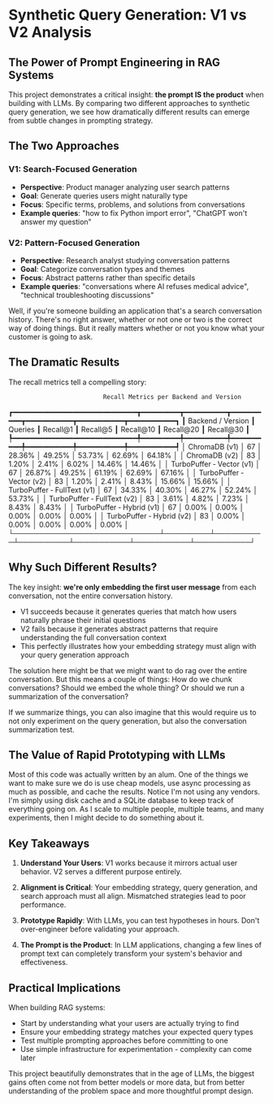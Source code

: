 # Synthetic Query Generation: V1 vs V2 Analysis

## The Power of Prompt Engineering in RAG Systems

This project demonstrates a critical insight: **the prompt IS the product** when building with LLMs. By comparing two different approaches to synthetic query generation, we see how dramatically different results can emerge from subtle changes in prompting strategy.

## The Two Approaches

### V1: Search-Focused Generation
- **Perspective**: Product manager analyzing user search patterns
- **Goal**: Generate queries users might naturally type
- **Focus**: Specific terms, problems, and solutions from conversations
- **Example queries**: "how to fix Python import error", "ChatGPT won't answer my question"

### V2: Pattern-Focused Generation  
- **Perspective**: Research analyst studying conversation patterns
- **Goal**: Categorize conversation types and themes
- **Focus**: Abstract patterns rather than specific details
- **Example queries**: "conversations where AI refuses medical advice", "technical troubleshooting discussions"

Well, if you're someone building an application that's a search conversation history. There's no right answer, whether or not one or two is the correct way of doing things. But it really matters whether or not you know what your customer is going to ask. 

## The Dramatic Results

The recall metrics tell a compelling story:


                              Recall Metrics per Backend and Version                               
┏━━━━━━━━━━━━━━━━━━━━━━━━━━━━━┳━━━━━━━━━┳━━━━━━━━━━┳━━━━━━━━━━┳━━━━━━━━━━━┳━━━━━━━━━━━┳━━━━━━━━━━━┓
┃ Backend / Version           ┃ Queries ┃ Recall@1 ┃ Recall@5 ┃ Recall@10 ┃ Recall@20 ┃ Recall@30 ┃
┡━━━━━━━━━━━━━━━━━━━━━━━━━━━━━╇━━━━━━━━━╇━━━━━━━━━━╇━━━━━━━━━━╇━━━━━━━━━━━╇━━━━━━━━━━━╇━━━━━━━━━━━┩
│ ChromaDB (v1)               │      67 │   28.36% │   49.25% │    53.73% │    62.69% │    64.18% │
│ ChromaDB (v2)               │      83 │    1.20% │    2.41% │     6.02% │    14.46% │    14.46% │
│ TurboPuffer ‑ Vector (v1)   │      67 │   26.87% │   49.25% │    61.19% │    62.69% │    67.16% │
│ TurboPuffer ‑ Vector (v2)   │      83 │    1.20% │    2.41% │     8.43% │    15.66% │    15.66% │
│ TurboPuffer ‑ FullText (v1) │      67 │   34.33% │   40.30% │    46.27% │    52.24% │    53.73% │
│ TurboPuffer ‑ FullText (v2) │      83 │    3.61% │    4.82% │     7.23% │     8.43% │     8.43% │
│ TurboPuffer ‑ Hybrid (v1)   │      67 │    0.00% │    0.00% │     0.00% │     0.00% │     0.00% │
│ TurboPuffer ‑ Hybrid (v2)   │      83 │    0.00% │    0.00% │     0.00% │     0.00% │     0.00% │
└─────────────────────────────┴─────────┴──────────┴──────────┴───────────┴───────────┴───────────┘

## Why Such Different Results?

The key insight: **we're only embedding the first user message** from each conversation, not the entire conversation history.

- V1 succeeds because it generates queries that match how users naturally phrase their initial questions
- V2 fails because it generates abstract patterns that require understanding the full conversation context
- This perfectly illustrates how your embedding strategy must align with your query generation approach

The solution here might be that we might want to do rag over the entire conversation. But this means a couple of things: How do we chunk conversations? Should we embed the whole thing? Or should we run a summarization of the conversation? 

If we summarize things, you can also imagine that this would require us to not only experiment on the query generation, but also the conversation summarization test. 

## The Value of Rapid Prototyping with LLMs

Most of this code was actually written by an alum. One of the things we want to make sure we do is use cheap models, use async processing as much as possible, and cache the results. Notice I'm not using any vendors. I'm simply using disk cache and a SQLite database to keep track of everything going on. As I scale to multiple people, multiple teams, and many experiments, then I might decide to do something about it. 

## Key Takeaways

1. **Understand Your Users**: V1 works because it mirrors actual user behavior. V2 serves a different purpose entirely.

2. **Alignment is Critical**: Your embedding strategy, query generation, and search approach must all align. Mismatched strategies lead to poor performance.

3. **Prototype Rapidly**: With LLMs, you can test hypotheses in hours. Don't over-engineer before validating your approach.

4. **The Prompt is the Product**: In LLM applications, changing a few lines of prompt text can completely transform your system's behavior and effectiveness.

## Practical Implications

When building RAG systems:
- Start by understanding what your users are actually trying to find
- Ensure your embedding strategy matches your expected query types
- Test multiple prompting approaches before committing to one
- Use simple infrastructure for experimentation - complexity can come later

This project beautifully demonstrates that in the age of LLMs, the biggest gains often come not from better models or more data, but from better understanding of the problem space and more thoughtful prompt design.